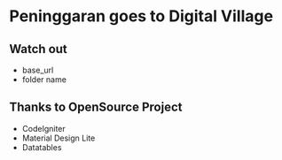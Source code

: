 # Peninggaran goes to Digital Village

## Watch out
- base_url
- folder name

## Thanks to OpenSource Project
- CodeIgniter
- Material Design Lite
- Datatables